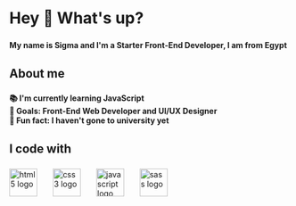 <h1 align="left">Hey 👋 What's up?</h1>

###

<h4 align="left">My name is Sigma and I'm a Starter Front-End Developer, I am from Egypt</h4>

###

<h2 align="left">About me</h2>

###

<h4 align="left">📚 I'm currently learning JavaScript <br>🎯 Goals: Front-End Web Developer and UI/UX Designer<br>🎲 Fun fact: I haven't gone to university yet</h4>

###

<h2 align="left">I code with</h2>

###

<div align="left">
  <img src="https://cdn.jsdelivr.net/gh/devicons/devicon/icons/html5/html5-original.svg" height="50" alt="html5 logo"  />
  <img width="20" />
  <img src="https://cdn.jsdelivr.net/gh/devicons/devicon/icons/css3/css3-original.svg" height="50" alt="css3 logo"  />
  <img width="20" />
  <img src="https://cdn.jsdelivr.net/gh/devicons/devicon/icons/javascript/javascript-original.svg" height="50" alt="javascript logo"  />
  <img width="20" />
  <img src="https://cdn.jsdelivr.net/gh/devicons/devicon/icons/sass/sass-original.svg" height="50" alt="sass logo"  />
</div>
